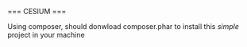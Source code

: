  === CESIUM ===
 
 
Using composer, should donwload composer.phar to install this *simple* project in your machine
